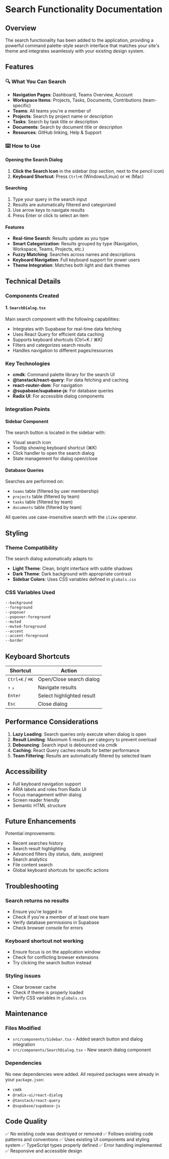 # Search Functionality Documentation

## Overview
The search functionality has been added to the application, providing a powerful command palette-style search interface that matches your site's theme and integrates seamlessly with your existing design system.

## Features

### 🔍 What You Can Search
- **Navigation Pages**: Dashboard, Teams Overview, Account
- **Workspace Items**: Projects, Tasks, Documents, Contributions (team-specific)
- **Teams**: All teams you're a member of
- **Projects**: Search by project name or description
- **Tasks**: Search by task title or description
- **Documents**: Search by document title or description
- **Resources**: GitHub linking, Help & Support

### ⌨️ How to Use

#### Opening the Search Dialog
1. **Click the Search Icon** in the sidebar (top section, next to the pencil icon)
2. **Keyboard Shortcut**: Press `Ctrl+K` (Windows/Linux) or `⌘K` (Mac)

#### Searching
1. Type your query in the search input
2. Results are automatically filtered and categorized
3. Use arrow keys to navigate results
4. Press Enter or click to select an item

#### Features
- **Real-time Search**: Results update as you type
- **Smart Categorization**: Results grouped by type (Navigation, Workspace, Teams, Projects, etc.)
- **Fuzzy Matching**: Searches across names and descriptions
- **Keyboard Navigation**: Full keyboard support for power users
- **Theme Integration**: Matches both light and dark themes

## Technical Details

### Components Created

#### 1. `SearchDialog.tsx`
Main search component with the following capabilities:
- Integrates with Supabase for real-time data fetching
- Uses React Query for efficient data caching
- Supports keyboard shortcuts (Ctrl+K / ⌘K)
- Filters and categorizes search results
- Handles navigation to different pages/resources

### Key Technologies
- **cmdk**: Command palette library for the search UI
- **@tanstack/react-query**: For data fetching and caching
- **react-router-dom**: For navigation
- **@supabase/supabase-js**: For database queries
- **Radix UI**: For accessible dialog components

### Integration Points

#### Sidebar Component
The search button is located in the sidebar with:
- Visual search icon
- Tooltip showing keyboard shortcut (⌘K)
- Click handler to open the search dialog
- State management for dialog open/close

#### Database Queries
Searches are performed on:
- `teams` table (filtered by user membership)
- `projects` table (filtered by team)
- `tasks` table (filtered by team)
- `documents` table (filtered by team)

All queries use case-insensitive search with the `ilike` operator.

## Styling

### Theme Compatibility
The search dialog automatically adapts to:
- **Light Theme**: Clean, bright interface with subtle shadows
- **Dark Theme**: Dark background with appropriate contrast
- **Sidebar Colors**: Uses CSS variables defined in `globals.css`

### CSS Variables Used
```css
--background
--foreground
--popover
--popover-foreground
--muted
--muted-foreground
--accent
--accent-foreground
--border
```

## Keyboard Shortcuts

| Shortcut | Action |
|----------|--------|
| `Ctrl+K` / `⌘K` | Open/Close search dialog |
| `↑` `↓` | Navigate results |
| `Enter` | Select highlighted result |
| `Esc` | Close dialog |

## Performance Considerations

1. **Lazy Loading**: Search queries only execute when dialog is open
2. **Result Limiting**: Maximum 5 results per category to prevent overload
3. **Debouncing**: Search input is debounced via cmdk
4. **Caching**: React Query caches results for better performance
5. **Team Filtering**: Results are automatically filtered by selected team

## Accessibility

- Full keyboard navigation support
- ARIA labels and roles from Radix UI
- Focus management within dialog
- Screen reader friendly
- Semantic HTML structure

## Future Enhancements

Potential improvements:
- Recent searches history
- Search result highlighting
- Advanced filters (by status, date, assignee)
- Search analytics
- File content search
- Global keyboard shortcuts for specific actions

## Troubleshooting

### Search returns no results
- Ensure you're logged in
- Check if you're a member of at least one team
- Verify database permissions in Supabase
- Check browser console for errors

### Keyboard shortcut not working
- Ensure focus is on the application window
- Check for conflicting browser extensions
- Try clicking the search button instead

### Styling issues
- Clear browser cache
- Check if theme is properly loaded
- Verify CSS variables in `globals.css`

## Maintenance

### Files Modified
- `src/components/Sidebar.tsx` - Added search button and dialog integration
- `src/components/SearchDialog.tsx` - New search dialog component

### Dependencies
No new dependencies were added. All required packages were already in your `package.json`:
- `cmdk`
- `@radix-ui/react-dialog`
- `@tanstack/react-query`
- `@supabase/supabase-js`

## Code Quality

✅ No existing code was destroyed or removed
✅ Follows existing code patterns and conventions
✅ Uses existing UI components and styling system
✅ TypeScript types properly defined
✅ Error handling implemented
✅ Responsive and accessible design
